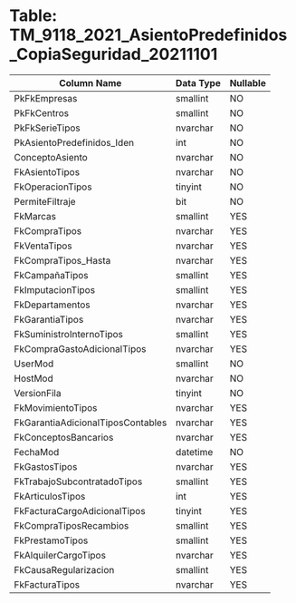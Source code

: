 # Table: TM_9118_2021_AsientoPredefinidos_CopiaSeguridad_20211101

| Column Name | Data Type | Nullable |
|-------------|-----------|----------|
| PkFkEmpresas | smallint | NO |
| PkFkCentros | smallint | NO |
| PkFkSerieTipos | nvarchar | NO |
| PkAsientoPredefinidos_Iden | int | NO |
| ConceptoAsiento | nvarchar | NO |
| FkAsientoTipos | nvarchar | NO |
| FkOperacionTipos | tinyint | NO |
| PermiteFiltraje | bit | NO |
| FkMarcas | smallint | YES |
| FkCompraTipos | nvarchar | YES |
| FkVentaTipos | nvarchar | YES |
| FkCompraTipos_Hasta | nvarchar | YES |
| FkCampañaTipos | smallint | YES |
| FkImputacionTipos | smallint | YES |
| FkDepartamentos | nvarchar | YES |
| FkGarantiaTipos | nvarchar | YES |
| FkSuministroInternoTipos | smallint | YES |
| FkCompraGastoAdicionalTipos | nvarchar | YES |
| UserMod | smallint | NO |
| HostMod | nvarchar | NO |
| VersionFila | tinyint | NO |
| FkMovimientoTipos | nvarchar | YES |
| FkGarantiaAdicionalTiposContables | nvarchar | YES |
| FkConceptosBancarios | nvarchar | YES |
| FechaMod | datetime | NO |
| FkGastosTipos | nvarchar | YES |
| FkTrabajoSubcontratadoTipos | smallint | YES |
| FkArticulosTipos | int | YES |
| FkFacturaCargoAdicionalTipos | tinyint | YES |
| FkCompraTiposRecambios | smallint | YES |
| FkPrestamoTipos | smallint | YES |
| FkAlquilerCargoTipos | nvarchar | YES |
| FkCausaRegularizacion | smallint | YES |
| FkFacturaTipos | nvarchar | YES |
